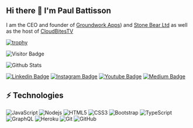 ## Hi there 👋 I'm Paul Battisson

I am the CEO and founder of [Groundwork Apps](https://github.com/Groundwork-Apps-Ltd)) and [Stone Bear Ltd](https://github.com/Stone-Bear-Ltd) as well as the host of [CloudBitesTV](https://github.com/CloudBitesTV)


[![trophy](https://github-profile-trophy.vercel.app/?username=pbattisson)](https://github.com/ryo-ma/github-profile-trophy)

![Visitor Badge](https://visitor-badge.laobi.icu/badge?page_id=pbattisson.pbattisson)

![Github Stats](https://github-readme-stats.vercel.app/api?username=pbattisson&count_private=true&show_icons=true&include_all_commits=true)

[![Linkedin Badge](https://img.shields.io/badge/-pbattisson-blue?style=flat-square&logo=Linkedin&logoColor=white&link=https://www.linkedin.com/in/pbattisson/)](https://www.linkedin.com/in/pbattisson/)
[![Instagram Badge](https://img.shields.io/badge/-pbattisson-purple?style=flat-square&logo=instagram&logoColor=white&link=https://instagram.com/pbattisson/)](https://instagram.com/pbattisson)
[![Youtube Badge](https://img.shields.io/badge/-pbattisson-darkred?style=flat-square&logo=youtube&logoColor=white&link=https://www.youtube.com/c/cloudbitestv)](https://www.youtube.com/c/cloudbitestv)
[![Medium Badge](https://img.shields.io/badge/-@pbattisson-03a57a?style=flat-square&labelColor=000000&logo=Medium&link=https://medium.com/@pbattisson/)](https://medium.com/@pbattisson)

## ⚡ Technologies

![JavaScript](https://img.shields.io/badge/-JavaScript-black?style=flat-square&logo=javascript)
![Nodejs](https://img.shields.io/badge/-Nodejs-black?style=flat-square&logo=Node.js)
![HTML5](https://img.shields.io/badge/-HTML5-E34F26?style=flat-square&logo=html5&logoColor=white)
![CSS3](https://img.shields.io/badge/-CSS3-1572B6?style=flat-square&logo=css3)
![Bootstrap](https://img.shields.io/badge/-Bootstrap-563D7C?style=flat-square&logo=bootstrap)
![TypeScript](https://img.shields.io/badge/-TypeScript-007ACC?style=flat-square&logo=typescript)
![GraphQL](https://img.shields.io/badge/-GraphQL-E10098?style=flat-square&logo=graphql)
![Heroku](https://img.shields.io/badge/-Heroku-430098?style=flat-square&logo=heroku)
![Git](https://img.shields.io/badge/-Git-black?style=flat-square&logo=git)
![GitHub](https://img.shields.io/badge/-GitHub-181717?style=flat-square&logo=github)
